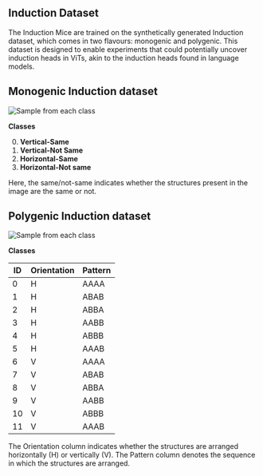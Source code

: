 ## Induction Dataset

The Induction Mice are trained on the synthetically generated Induction dataset, which comes in two flavours: monogenic and polygenic. This dataset is designed to enable experiments that could potentially uncover induction heads in ViTs, akin to the induction heads found in language models.

## Monogenic Induction dataset

![Sample from each class](assets/images/monogenic_induction.png)

**Classes** 

0. **Vertical-Same**
1. **Vertical-Not Same**
2. **Horizontal-Same**
3. **Horizontal-Not same**

Here, the same/not-same indicates whether the structures present in the image are the same or not.

## Polygenic Induction dataset

![Sample from each class](assets/images/polygenic_induction.png)

**Classes**

| ID | Orientation | Pattern |
|----|-------------|---------|
| 0  | H           | AAAA    |
| 1  | H           | ABAB    |
| 2  | H           | ABBA    |
| 3  | H           | AABB    |
| 4  | H           | ABBB    |
| 5  | H           | AAAB    |
| 6  | V           | AAAA    |
| 7  | V           | ABAB    |
| 8  | V           | ABBA    |
| 9  | V           | AABB    |
| 10 | V           | ABBB    |
| 11 | V           | AAAB    |

The Orientation column indicates whether the structures are arranged horizontally (H) or vertically (V). The Pattern column denotes the sequence in which the structures are arranged.